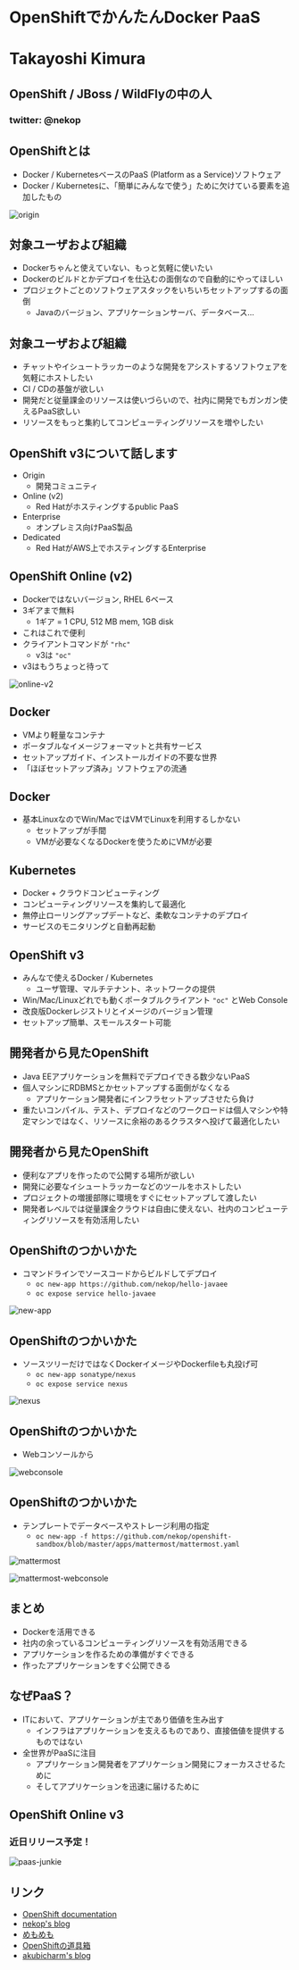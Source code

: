 # OpenShiftでかんたんDocker PaaS



# Takayoshi Kimura
## OpenShift / JBoss / WildFlyの中の人
### twitter: @nekop



## OpenShiftとは
<!-- .slide: data-background="images/openshift-jjug/openshift_reverse.png" data-background-size="512px" data-background-position="top right" -->

- Docker / KubernetesベースのPaaS (Platform as a Service)ソフトウェア
- Docker / Kubernetesに、「簡単にみんなで使う」ために欠けている要素を追加したもの



![origin](images/openshift-jjug/origin-overview.png)



## 対象ユーザおよび組織

- Dockerちゃんと使えていない、もっと気軽に使いたい
- Dockerのビルドとかデプロイを仕込むの面倒なので自動的にやってほしい
- プロジェクトごとのソフトウェアスタックをいちいちセットアップするの面倒
  - Javaのバージョン、アプリケーションサーバ、データベース...



## 対象ユーザおよび組織

- チャットやイシュートラッカーのような開発をアシストするソフトウェアを気軽にホストしたい
- CI / CDの基盤が欲しい
- 開発だと従量課金のリソースは使いづらいので、社内に開発でもガンガン使えるPaaS欲しい
- リソースをもっと集約してコンピューティングリソースを増やしたい



## OpenShift v3について話します

- Origin
  - 開発コミュニティ
- Online (v2)
  - Red Hatがホスティングするpublic PaaS
- Enterprise
  - オンプレミス向けPaaS製品
- Dedicated
  - Red HatがAWS上でホスティングするEnterprise



## OpenShift Online (v2)

- Dockerではないバージョン, RHEL 6ベース
- 3ギアまで無料
  - 1ギア = 1 CPU, 512 MB mem, 1GB disk
- これはこれで便利
- クライアントコマンドが `"rhc"`
  - v3は `"oc"`
- v3はもうちょっと待って



![online-v2](images/openshift-jjug/online-v2.png)



## Docker
<!-- .slide: data-background="images/openshift-jjug/docker-logo-dark-trans.png" data-background-size="256px" data-background-position="top right" -->

- VMより軽量なコンテナ
- ポータブルなイメージフォーマットと共有サービス
- セットアップガイド、インストールガイドの不要な世界
- 「ほぼセットアップ済み」ソフトウェアの流通



## Docker
<!-- .slide: data-background="images/openshift-jjug/docker-logo-dark-trans.png" data-background-size="256px" data-background-position="top right" -->

- 基本LinuxなのでWin/MacではVMでLinuxを利用するしかない
  - セットアップが手間
  - VMが必要なくなるDockerを使うためにVMが必要



## Kubernetes
<!-- .slide: data-background="images/openshift-jjug/k8s-logo-dark-trans.png" data-background-size="256px" data-background-position="top right" -->

- Docker + クラウドコンピューティング
- コンピューティングリソースを集約して最適化
- 無停止ローリングアップデートなど、柔軟なコンテナのデプロイ
- サービスのモニタリングと自動再起動



## OpenShift v3
<!-- .slide: data-background="images/openshift-jjug/openshift_reverse.png" data-background-size="512px" data-background-position="top right" -->

- みんなで使えるDocker / Kubernetes
  - ユーザ管理、マルチテナント、ネットワークの提供
- Win/Mac/Linuxどれでも動くポータブルクライアント `"oc"` とWeb Console
- 改良版Dockerレジストリとイメージのバージョン管理
- セットアップ簡単、スモールスタート可能



## 開発者から見たOpenShift

- Java EEアプリケーションを無料でデプロイできる数少ないPaaS
- 個人マシンにRDBMSとかセットアップする面倒がなくなる
  - アプリケーション開発者にインフラセットアップさせたら負け
- 重たいコンパイル、テスト、デプロイなどのワークロードは個人マシンや特定マシンではなく、リソースに余裕のあるクラスタへ投げて最適化したい



## 開発者から見たOpenShift

- 便利なアプリを作ったので公開する場所が欲しい
- 開発に必要なイシュートラッカーなどのツールをホストしたい
- プロジェクトの増援部隊に環境をすぐにセットアップして渡したい
- 開発者レベルでは従量課金クラウドは自由に使えない、社内のコンピューティングリソースを有効活用したい



## OpenShiftのつかいかた

- コマンドラインでソースコードからビルドしてデプロイ
  - `oc new-app https://github.com/nekop/hello-javaee`
  - `oc expose service hello-javaee`



![new-app](images/openshift-jjug/newapp.png)



## OpenShiftのつかいかた

- ソースツリーだけではなくDockerイメージやDockerfileも丸投げ可
  - `oc new-app sonatype/nexus`
  - `oc expose service nexus`



![nexus](images/openshift-jjug/nexus.png)



## OpenShiftのつかいかた

- Webコンソールから



![webconsole](images/openshift-jjug/webconsole.png)



## OpenShiftのつかいかた

- テンプレートでデータベースやストレージ利用の指定
  - `oc new-app -f https://github.com/nekop/openshift-sandbox/blob/master/apps/mattermost/mattermost.yaml`



![mattermost](images/openshift-jjug/mattermost.png)



![mattermost-webconsole](images/openshift-jjug/mattermost-webconsole.png)



## まとめ

- Dockerを活用できる
- 社内の余っているコンピューティングリソースを有効活用できる
- アプリケーションを作るための準備がすぐできる
- 作ったアプリケーションをすぐ公開できる



## なぜPaaS？

- ITにおいて、アプリケーションが主であり価値を生み出す
  - インフラはアプリケーションを支えるものであり、直接価値を提供するものではない
- 全世界がPaaSに注目
  - アプリケーション開発者をアプリケーション開発にフォーカスさせるために
  - そしてアプリケーションを迅速に届けるために



## OpenShift Online v3

### 近日リリース予定！



![paas-junkie](images/openshift-jjug/paas-junkie.png)



## リンク

- [OpenShift documentation](https://docs.openshift.org/latest/welcome/index.html)
- [nekop's blog](http://nekop.hatenablog.com/)
- [めもめも](http://enakai00.hatenablog.com/)
- [OpenShiftの道具箱](http://jp-redhat.com/openeye_online/column/omizo/)
- [akubicharm's blog](http://akubicharm.hatenablog.com/)


